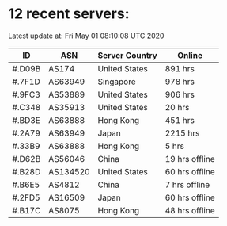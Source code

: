 # 12 recent servers:

Latest update at: Fri May 01 08:10:08 UTC 2020

| ID | ASN | Server Country | Online |
| -- | --- | -------------- | ------ |
| #.D09B | AS174 | United States | 891 hrs |
| #.7F1D | AS63949 | Singapore | 978 hrs |
| #.9FC3 | AS53889 | United States | 906 hrs |
| #.C348 | AS35913 | United States | 20 hrs |
| #.BD3E | AS63888 | Hong Kong | 451 hrs |
| #.2A79 | AS63949 | Japan | 2215 hrs |
| #.33B9 | AS63888 | Hong Kong | 5 hrs |
| #.D62B | AS56046 | China | 19 hrs offline |
| #.B28D | AS134520 | United States | 60 hrs offline |
| #.B6E5 | AS4812 | China | 7 hrs offline |
| #.2FD5 | AS16509 | Japan | 60 hrs offline |
| #.B17C | AS8075 | Hong Kong | 48 hrs offline |

